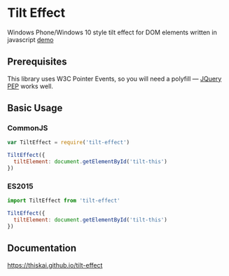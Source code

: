 # Tilt Effect
Windows Phone/Windows 10 style tilt effect for DOM elements written in javascript [demo](https://thiskai.github.io/tilt-effect/demo/index.html)

## Prerequisites
This library uses W3C Pointer Events, so you will need a polyfill &mdash;
[JQuery PEP](https://github.com/jquery/PEP) works well.

## Basic Usage

### CommonJS
```javascript
var TiltEffect = require('tilt-effect')

TiltEffect({
  tiltElement: document.getElementById('tilt-this')
})
```
### ES2015
```javascript
import TiltEffect from 'tilt-effect'

TiltEffect({
  tiltElement: document.getElementById('tilt-this')
})
```

## Documentation
https://thiskai.github.io/tilt-effect
